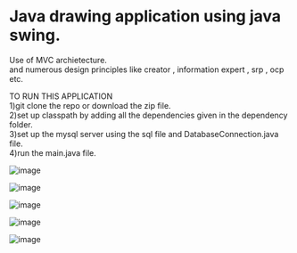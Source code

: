 # Java drawing application using java swing.  
Use of MVC archietecture.  
and numerous design principles like creator , information expert , srp , ocp etc.    

TO RUN THIS APPLICATION   
1)git clone the repo or download the zip file.  
2)set up classpath by adding all the dependencies given in the dependency folder.  
3)set up the mysql server using the sql file and DatabaseConnection.java file.  
4)run the main.java file.  
  
![image](https://github.com/AshayNaik97/drawing-app/assets/126677976/5d8578de-a884-4865-ba62-d5b07293b0e4)

![image](https://github.com/AshayNaik97/drawing-app/assets/126677976/16a6abbc-72db-451f-8e92-5e839aa89426)

![image](https://github.com/AshayNaik97/drawing-app/assets/126677976/9ed5c530-f509-4888-8e5a-35df89b454ee)

![image](https://github.com/AshayNaik97/drawing-app/assets/126677976/8cde7ab7-3ff8-479c-9f22-822e050fdf4a)

![image](https://github.com/AshayNaik97/drawing-app/assets/126677976/66bfd6a9-22f7-44ec-9f47-4ffea316a903)



